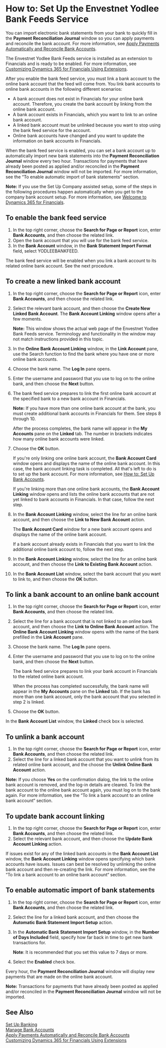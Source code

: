 <properties
                pageTitle="How to: Set Up the Envestnet Yodlee Bank Feeds Service| Financials"
                description="How to: Set Up the Envestnet Yodlee Bank Feeds Service"
                services="project-madeira"
                documentationCenter=""
                authors="SorenGP"
/>
<tags
    ms.service="project-madeira"
    ms.topic="article"
    ms.devlang="na"
    ms.tgt_pltfrm="na"
    ms.workload="na"
    ms.date="05/12/2016"
    ms.author="SorenGP" />

# How to: Set Up the Envestnet Yodlee Bank Feeds Service
You can import electronic bank statements from your bank to quickly fill in the **Payment Reconciliation Journal** window so you can apply payments and reconcile the bank account. For more information, see [Apply Payments Automatically and Reconcile Bank Accounts](receivables-apply-payments-auto-reconcile-bank-accounts.md).

The Envestnet Yodlee Bank Feeds service is installed as an extension to Financials and is ready to be enabled. For more information, see [Customizing Dynamics 365 for Financials Using Extensions](ui-extensions.md).

After you enable the bank feed service, you must link a bank account to the online bank account that the feed will come from. You link bank accounts to online bank accounts in the following different scenarios:

- A bank account does not exist in Financials for your online bank account. Therefore, you create the bank account by linking from the online bank account.
- A bank account exists in Financials, which you want to link to an online bank account.
- A linked bank account must be unlinked because you want to stop using the bank feed service for the account.
- Online bank accounts have changed and you want to update the information on bank accounts in Financials.

When the bank feed service is enabled, you can set a bank account up to automatically import new bank statements into the **Payment Reconciliation Journal** window every two hour. Transactions for payments that have already been posted as applied and/or reconciled in the **Payment Reconciliation Journal** window will not be imported. For more information, see the “To enable automatic import of bank statements” section.

**Note:** If you use the Set Up Company assisted setup, some of the steps in the following procedures happen automatically when you get to the company bank account setup. For more information, see [Welcome to Dynamics 365 for Financials](madeira-get-started.md).

## To enable the bank feed service
1. In the top right corner, choose the **Search for Page or Report** icon, enter **Bank Accounts**, and then choose the related link.
2. Open the bank account that you will use for the bank feed service.
3. In the **Bank Account** window, in the **Bank Statement Import Format** field, select YODLEEBANKFEED.  

The bank feed service will be enabled when you link a bank account to its related online bank account. See the next procedure.  

## To create a new linked bank account
1. In the top right corner, choose the **Search for Page or Report** icon, enter **Bank Accounts**, and then choose the related link.
2. Select the relevant bank account, and then choose the **Create New Linked Bank Account**. The **Bank Account Linking** window opens after a few moments.

    **Note:** This window shows the actual web page of the Envestnet Yodlee Bank Feeds service. Terminology and functionality in the window may not match instructions provided in this topic.  

3. In the **Online Bank Account Linking** window, in the **Link Account** pane, use the Search function to find the bank where you have one or more online bank accounts.
4. Choose the bank name. The **Log In** pane opens.
5. Enter the username and password that you use to log on to the online bank, and then choose the **Next** button.  
6. The bank feed service prepares to link the first online bank account at the specified bank to a new bank account in Financials.
  
    **Note:** If you have more than one online bank account at the bank, you must create additional bank accounts in Financials for them. See steps 8 through 10.  
  
    After the process completes, the bank name will appear in the **My Accounts** pane on the **Linked** tab. The number in brackets indicates how many online bank accounts were linked.  

7. Choose the **OK** button.

    If you're only linking one online bank account, the **Bank Account Card** window opens and displays the name of the online bank account. In this case, the bank account linking task is completed. All that's left to do is to set up the bank account. For more information, see [How to: Set Up Bank Accounts](bank-how-setup-bank-accounts.md).

    If you're linking more than one online bank accounts, the **Bank Account Linking** window opens and lists the online bank accounts that are not yet linked to bank accounts in Financials. In that case, follow the next step.  
  
8. In the **Bank Account Linking** window, select the line for an online bank account, and then choose the **Link to New Bank Account** action.  
  
    The **Bank Account Card** window for a new bank account opens and displays the name of the online bank account.

    If a bank account already exists in Financials that you want to link the additional online bank account to, follow the next step.  

9. In the **Bank Account Linking** window, select the line for an online bank account, and then choose the **Link to Existing Bank Account** action.
10. In the **Bank Account List** window, select the bank account that you want to link to, and then choose the **OK** button.

## To link a bank account to an online bank account
1. In the top right corner, choose the **Search for Page or Report** icon, enter **Bank Accounts**, and then choose the related link.
2. Select the line for a bank account that is not linked to an online bank account, and then choose the **Link to Online Bank Account** action. The **Online Bank Account Linking** window opens with the name of the bank prefilled in the **Link Account** pane.
3. Choose the bank name. The **Log In** pane opens.
4. Enter the username and password that you use to log on to the online bank, and then choose the **Next** button.  
  
    The bank feed service prepares to link your bank account in Financials to the related online bank account.  
  
    When the process has completed successfully, the bank name will appear in the **My Accounts** pane on the **Linked** tab. If the bank has more than one bank account, only the bank account that you selected in step 2 is linked.  

5. Choose the **OK** button.

In the **Bank Account List** window, the **Linked** check box is selected.

## To unlink a bank account
1. In the top right corner, choose the **Search for Page or Report** icon, enter **Bank Accounts**, and then choose the related link.  
2. Select the line for a linked bank account that you want to unlink from its related online bank account, and the choose the **Unlink Online Bank Account** action.

**Note:** If you choose **Yes** on the confirmation dialog, the link to the online bank account is removed, and the log-in details are cleared. To link the bank account to the online bank account again, you must log on to the bank again. For more information, see the “To link a bank account to an online bank account“ section.

## To update bank account linking
1. In the top right corner, choose the **Search for Page or Report** icon, enter **Bank Accounts**, and then choose the related link.
2. Select the relevant bank account, and then choose the **Update Bank Account Linking** action.

If issues exist for any of the linked bank accounts in the **Bank Account List** window, the **Bank Account Linking** window opens specifying which bank accounts have issues. Issues can best be resolved by unlinking the online bank account and then re-creating the link. For more information, see the “To link a bank account to an online bank account“ section.

## To enable automatic import of bank statements
1. In the top right corner, choose the **Search for Page or Report** icon, enter **Bank Accounts**, and then choose the related link.
2. Select the line for a linked bank account, and then choose the **Automatic Bank Statement Import Setup** action.
3. In the **Automatic Bank Statement Import Setup** window, in the **Number of Days Included** field, specify how far back in time to get new bank transactions for.
  
    **Note**: It is recommended that you set this value to 7 days or more.  
  
4. Select the **Enabled** check box.  

Every hour, the **Payment Reconciliation Journal** window will display new payments that are made on the online bank account.

**Note:** Transactions for payments that have already been posted as applied and/or reconciled in the **Payment Reconciliation Journal** window will not be imported.

## See Also  
[Set Up Banking](bank-setup-banking.md)  
[Manage Bank Accounts](bank-manage-bank-accounts.md)  
[Apply Payments Automatically and Reconcile Bank Accounts](receivables-apply-payments-auto-reconcile-bank-accounts.md)  
[Customizing Dynamics 365 for Financials Using Extensions ](ui-extensions.md)

